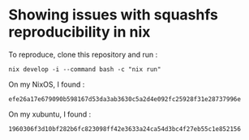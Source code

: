 # Showing issues with squashfs reproducibility in nix

To reproduce, clone this repository and run :
```
nix develop -i --command bash -c "nix run"
```

On my NixOS, I found :
```
efe26a17e679090b598167d53da3ab3630c5a2d4e092fc25928f31e28737996e
```

On my xubuntu, I found :
```
1960306f3d10bf282b6fc823098ff42e3633a24ca54d3bc4f27eb55c1e852156
```

